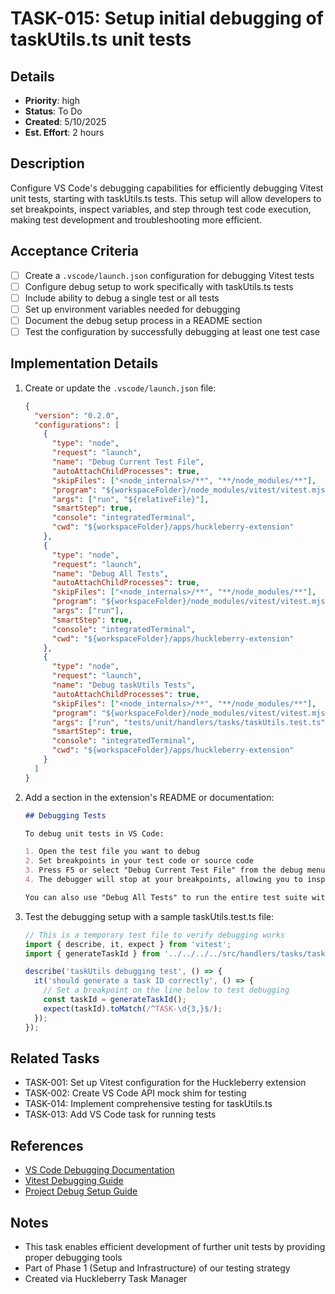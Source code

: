 # TASK-015: Setup initial debugging of taskUtils.ts unit tests

## Details
- **Priority**: high
- **Status**: To Do
- **Created**: 5/10/2025
- **Est. Effort**: 2 hours

## Description
Configure VS Code's debugging capabilities for efficiently debugging Vitest unit tests, starting with taskUtils.ts tests. This setup will allow developers to set breakpoints, inspect variables, and step through test code execution, making test development and troubleshooting more efficient.

## Acceptance Criteria
- [ ] Create a `.vscode/launch.json` configuration for debugging Vitest tests
- [ ] Configure debug setup to work specifically with taskUtils.ts tests
- [ ] Include ability to debug a single test or all tests
- [ ] Set up environment variables needed for debugging
- [ ] Document the debug setup process in a README section
- [ ] Test the configuration by successfully debugging at least one test case

## Implementation Details
1. Create or update the `.vscode/launch.json` file:
   ```json
   {
     "version": "0.2.0",
     "configurations": [
       {
         "type": "node",
         "request": "launch",
         "name": "Debug Current Test File",
         "autoAttachChildProcesses": true,
         "skipFiles": ["<node_internals>/**", "**/node_modules/**"],
         "program": "${workspaceFolder}/node_modules/vitest/vitest.mjs",
         "args": ["run", "${relativeFile}"],
         "smartStep": true,
         "console": "integratedTerminal",
         "cwd": "${workspaceFolder}/apps/huckleberry-extension"
       },
       {
         "type": "node",
         "request": "launch",
         "name": "Debug All Tests",
         "autoAttachChildProcesses": true,
         "skipFiles": ["<node_internals>/**", "**/node_modules/**"],
         "program": "${workspaceFolder}/node_modules/vitest/vitest.mjs",
         "args": ["run"],
         "smartStep": true,
         "console": "integratedTerminal",
         "cwd": "${workspaceFolder}/apps/huckleberry-extension"
       },
       {
         "type": "node",
         "request": "launch",
         "name": "Debug taskUtils Tests",
         "autoAttachChildProcesses": true,
         "skipFiles": ["<node_internals>/**", "**/node_modules/**"],
         "program": "${workspaceFolder}/node_modules/vitest/vitest.mjs",
         "args": ["run", "tests/unit/handlers/tasks/taskUtils.test.ts"],
         "smartStep": true,
         "console": "integratedTerminal",
         "cwd": "${workspaceFolder}/apps/huckleberry-extension"
       }
     ]
   }
   ```

2. Add a section in the extension's README or documentation:
   ```markdown
   ## Debugging Tests

   To debug unit tests in VS Code:

   1. Open the test file you want to debug
   2. Set breakpoints in your test code or source code
   3. Press F5 or select "Debug Current Test File" from the debug menu
   4. The debugger will stop at your breakpoints, allowing you to inspect variables and step through code

   You can also use "Debug All Tests" to run the entire test suite with the debugger attached, or "Debug taskUtils Tests" to specifically debug the task utilities tests.
   ```

3. Test the debugging setup with a sample taskUtils.test.ts file:
   ```typescript
   // This is a temporary test file to verify debugging works
   import { describe, it, expect } from 'vitest';
   import { generateTaskId } from '../../../../src/handlers/tasks/taskUtils';

   describe('taskUtils debugging test', () => {
     it('should generate a task ID correctly', () => {
       // Set a breakpoint on the line below to test debugging
       const taskId = generateTaskId();
       expect(taskId).toMatch(/^TASK-\d{3,}$/);
     });
   });
   ```

## Related Tasks
- TASK-001: Set up Vitest configuration for the Huckleberry extension
- TASK-002: Create VS Code API mock shim for testing
- TASK-014: Implement comprehensive testing for taskUtils.ts
- TASK-013: Add VS Code task for running tests

## References
- [VS Code Debugging Documentation](https://code.visualstudio.com/docs/editor/debugging)
- [Vitest Debugging Guide](https://vitest.dev/guide/debugging.html)
- [Project Debug Setup Guide](c:\Projects\vscode-huckleberry\docs\debug-setup.md)

## Notes
- This task enables efficient development of further unit tests by providing proper debugging tools
- Part of Phase 1 (Setup and Infrastructure) of our testing strategy
- Created via Huckleberry Task Manager

